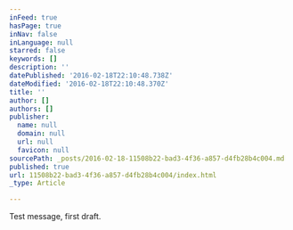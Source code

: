 ```yaml
---
inFeed: true
hasPage: true
inNav: false
inLanguage: null
starred: false
keywords: []
description: ''
datePublished: '2016-02-18T22:10:48.738Z'
dateModified: '2016-02-18T22:10:48.370Z'
title: ''
author: []
authors: []
publisher:
  name: null
  domain: null
  url: null
  favicon: null
sourcePath: _posts/2016-02-18-11508b22-bad3-4f36-a857-d4fb28b4c004.md
published: true
url: 11508b22-bad3-4f36-a857-d4fb28b4c004/index.html
_type: Article

---
```

Test message, first draft.